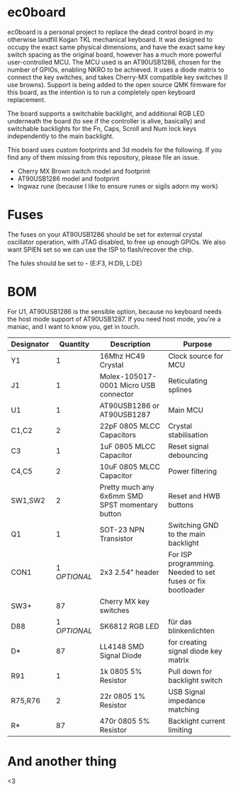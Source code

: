 ec0board
========

ec0board is a personal project to replace the dead control board in my otherwise landfill Kogan TKL mechanical keyboard.
It was designed to occupy the exact same physical dimensions, and have the exact same key switch spacing as the original board, however has a much more powerful user-controlled MCU.
The MCU used is an AT90USB1286, chosen for the number of GPIOs, enabling NKRO to be achieved. It uses a diode matrix to connect the key switches, and takes Cherry-MX compatible key switches (I use browns).
Support is being added to the open source QMK firmware for this board, as the intention is to run a completely open keyboard replacement.

The board supports a switchable backlight, and additional RGB LED underneath the board (to see if the controller is alive, basically) and switchable backlights for the Fn, Caps, Scroll and Num lock keys independently to the main backlight.

This board uses custom footprints and 3d models for the following. If you find any of them missing from this repository, please file an issue.
* Cherry MX Brown switch model and footprint
* AT90USB1286 model and footprint
* Ingwaz rune (because I like to ensure runes or sigils adorn my work)

Fuses
=====

The fuses on your AT90USB1286 should be set for external crystal oscillator operation, with JTAG disabled, to free up enough GPIOs. We
also want SPIEN set so we can use the ISP to flash/recover the chip.

The fules should be set to -
(E:F3, H:D9, L:DE)

BOM
===

For U1, AT90USB1286 is the sensible option, because no keyboard needs the host mode support of AT90USB1287.
If you need host mode, you're a maniac, and I want to know you, get in touch.

Designator | Quantity | Description | Purpose
-----------|----------|-------------|--------
Y1 | 1 | 16Mhz HC49 Crystal | Clock source for MCU |
J1 | 1 | Molex-105017-0001 Micro USB connector | Reticulating splines |
U1 | 1 | AT90USB1286 or AT90USB1287 | Main MCU | Pwning n00bs |
C1,C2 | 2 | 22pF 0805 MLCC Capacitors | Crystal stabilisation |
C3 | 1 | 1uF 0805 MLCC Capacitor | Reset signal debouncing |
C4,C5 | 2 | 10uF 0805 MLCC Capacitor | Power filtering |
SW1,SW2 | 2 | Pretty much any 6x6mm SMD SPST momentary button | Reset and HWB buttons |
Q1 | 1 | SOT-23 NPN Transistor | Switching GND to the main backlight |
CON1 | 1 *OPTIONAL* | 2x3 2.54" header | For ISP programming. Needed to set fuses or fix bootloader |
SW3+ | 87 | Cherry MX key switches ||
D88 | 1 *OPTIONAL* | SK6812 RGB LED | für das blinkenlichten |
D\* | 87 | LL4148 SMD Signal Diode | for creating signal diode key matrix |
R91 | 1 | 1k 0805 5% Resistor | Pull down for backlight switch |
R75,R76 | 2 | 22r 0805 1% Resistor | USB Signal impedance matching |
R\* | 87 | 470r 0805 5% Resistor | Backlight current limiting |

And another thing
=================

<3
